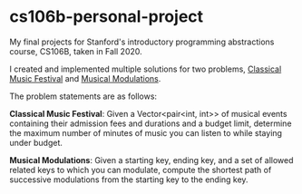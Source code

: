 # cs106b-personal-project
My final projects for Stanford's introductory programming abstractions course, CS106B, taken in Fall 2020.

I created and implemented multiple solutions for two problems, [Classical Music Festival](./Classical%20Music%Festival/musicevents) and [Musical Modulations](./Musical%20Modulations/modulate.cpp).

The problem statements are as follows:

__Classical Music Festival__: Given a Vector<pair<int, int>> of musical events containing their admission fees and durations and a budget limit, determine the maximum number of minutes of music you can listen to while staying under budget.

__Musical Modulations__: Given a starting key, ending key, and a set of allowed related keys to which you can modulate, compute the shortest path of successive modulations from the starting key to the ending key.
